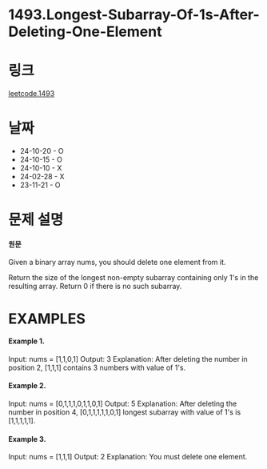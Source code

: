 # 1493.Longest-Subarray-Of-1s-After-Deleting-One-Element

# 링크

[leetcode.1493](https://leetcode.com/problems/longest-subarray-of-1s-after-deleting-one-element/?envType=study-plan-v2&envId=leetcode-75)

# 날짜

- 24-10-20 - O
- 24-10-15 - O
- 24-10-10 - X
- 24-02-28 - X
- 23-11-21 - O

# 문제 설명

#### 원문

Given a binary array nums, you should delete one element from it.

Return the size of the longest non-empty subarray containing only 1's in the resulting array. Return 0 if there is no such subarray.

# EXAMPLES

#### Example 1.

Input: nums = [1,1,0,1]
Output: 3
Explanation: After deleting the number in position 2, [1,1,1] contains 3 numbers with value of 1's.

#### Example 2.

Input: nums = [0,1,1,1,0,1,1,0,1]
Output: 5
Explanation: After deleting the number in position 4, [0,1,1,1,1,1,0,1] longest subarray with value of 1's is [1,1,1,1,1].

#### Example 3.

Input: nums = [1,1,1]
Output: 2
Explanation: You must delete one element.
